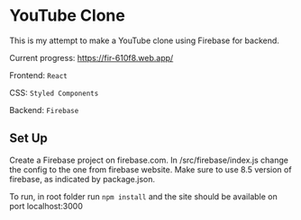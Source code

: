 # YouTube Clone

This is my attempt to make a YouTube clone using Firebase for backend.


Current progress: https://fir-610f8.web.app/


Frontend: `React`

CSS: `Styled Components`

Backend: `Firebase`


## Set Up
Create a Firebase project on firebase.com. In /src/firebase/index.js change the config to the one from firebase website. Make sure to use 8.5 version of firebase, as indicated by package.json.


To run, in root folder run `npm install` and the site should be available on port localhost:3000